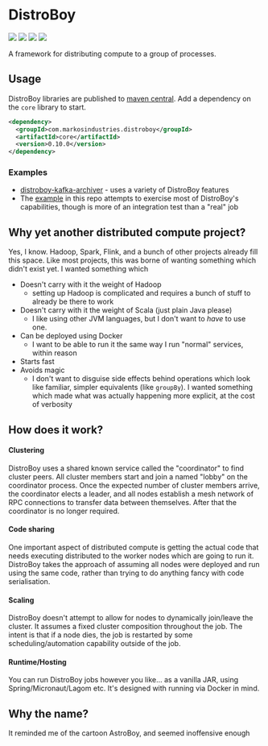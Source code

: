
# DistroBoy
[![][license-badge]][license]
[![][docs-badge]][docs]
[![][maven-badge]][maven]
[![][docker-coordinator-badge]][docker-coordinator]

A framework for distributing compute to a group of processes.

## Usage

DistroBoy libraries are published to [maven central][maven]. Add a dependency on the `core` library to start.
```xml
<dependency>
  <groupId>com.markosindustries.distroboy</groupId>
  <artifactId>core</artifactId>
  <version>0.10.0</version>
</dependency>
```

### Examples

- [distroboy-kafka-archiver](https://github.com/MarkOSIndustries/distroboy-kafka-archiver) - uses a variety of DistroBoy features 
- The [example](./example/src/main/java/com/markosindustries/distroboy/example/Main.java) in this repo attempts to exercise most of DistroBoy's capabilities, though is more of an integration test than a "real" job 


## Why yet another distributed compute project?
Yes, I know. Hadoop, Spark, Flink, and a bunch of other projects already fill this space.
Like most projects, this was borne of wanting something which didn't exist yet.
I wanted something which
- Doesn't carry with it the weight of Hadoop
  - setting up Hadoop is complicated and requires a bunch of stuff to already be there to work
- Doesn't carry with it the weight of Scala (just plain Java please)
  - I like using other JVM languages, but I don't want to *have* to use one.
- Can be deployed using Docker
  - I want to be able to run it the same way I run "normal" services, within reason
- Starts fast
- Avoids magic
  - I don't want to disguise side effects behind operations which look like familiar, simpler equivalents (like `groupBy`). I wanted something which made what was actually happening more explicit, at the cost of verbosity 

## How does it work?

#### Clustering
DistroBoy uses a shared known service called the "coordinator" to find cluster peers.
All cluster members start and join a named "lobby" on the coordinator process. Once the expected number of cluster members arrive, the coordinator elects a leader, and all nodes establish a mesh network of RPC connections to transfer data between themselves. After that the coordinator is no longer required.

#### Code sharing
One important aspect of distributed compute is getting the actual code that needs executing distributed to the worker nodes which are going to run it. DistroBoy takes the approach of assuming all nodes were deployed and run using the same code, rather than  trying to do anything fancy with code serialisation.

#### Scaling
DistroBoy doesn't attempt to allow for nodes to dynamically join/leave the cluster. It assumes a fixed cluster composition throughout the job. The intent is that if a node dies, the job is restarted by some scheduling/automation capability outside of the job.  

#### Runtime/Hosting
You can run DistroBoy jobs however you like... as a vanilla JAR, using Spring/Micronaut/Lagom etc. It's designed with running via Docker in mind.

## Why the name?
It reminded me of the cartoon AstroBoy, and seemed inoffensive enough



[license-badge]:https://img.shields.io/github/license/MarkOSIndustries/distroboy
[license]:LICENSE

[docs-badge]:https://javadoc.io/badge2/com.markosindustries.distroboy/core/javadoc.svg
[docs]:https://www.javadoc.io/doc/com.markosindustries.distroboy

[maven-badge]:https://img.shields.io/maven-central/v/com.markosindustries.distroboy/core
[maven]:https://central.sonatype.com/search?namespace=com.markosindustries.distroboy

[docker-coordinator-badge]:https://img.shields.io/docker/v/markosindustries/distroboy-coordinator?sort=semver&logo=docker&label=docker%20(coordinator)
[docker-coordinator]:https://hub.docker.com/r/markosindustries/distroboy-coordinator/tags

